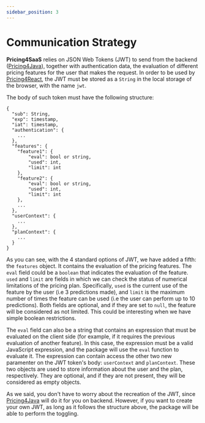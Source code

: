 ```yaml
---
sidebar_position: 3
---
```


# Communication Strategy

**Pricing4SaaS** relies on JSON Web Tokens (JWT) to send from the backend ([Pricing4Java](/category/Pricing4Java)), together with authentication data, the evaluation of different pricing features for the user that makes the request. In order to be used by [Pricing4React](./Pricing4React), the JWT must be stored as a `String` in the local storage of the browser, with the name `jwt`. 

The body of such token must have the following structure:

```
{
  "sub": String,
  "exp": timestamp,
  "iat": timestamp,
  "authentication": {
    ...
  },
  "features": {
    "feature1": {
        "eval": bool or string,
        "used": int,
        "limit": int
    },
    "feature2": {
        "eval": bool or string,
        "used": int,
        "limit": int
    },
    ...
  },
  "userContext": {
    ...
  },
  "planContext": {
    ...
  }
}
```

As you can see, with the 4 standard options of JWT, we have added a fifth: the `features` object. It contains the evaluation of the pricing features. The `eval` field could be a `boolean` that indicates the evaluation of the feature. `used` and `limit` are fields in which we can check the status of numerical limitations of the pricing plan. Specifically, `used` is the current use of the feature by the user (i.e 3 predictions made), and `limit` is the maximum number of times the feature can be used (i.e the user can perform up to 10 predictions). Both fields are optional, and if they are set to `null`, the feature will be considered as not limited. This could be interesting when we have simple boolean restrictions.

The `eval` field can also be a string that contains an expression that must be evaluated on the client side (for example, if it requires the previous evaluation of another feature). In this case, the expression must be a valid JavaScript expression, and the package will use the `eval` function to evaluate it. The expression can contain access the other two new paramenter on the JWT token's body: `userContext` and `planContext`. These two objects are used to store information about the user and the plan, respectively. They are optional, and if they are not present, they will be considered as empty objects.

As we said, you don't have to worry about the recreation of the JWT, since [Pricing4Java](./Pricing4Java) will do it for you on backend. However, if you want to create your own JWT, as long as it follows the structure above, the package will be able to perform the toggling.